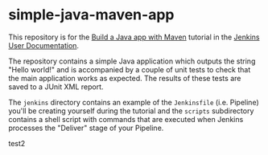 # simple-java-maven-app

This repository is for the
[Build a Java app with Maven](https://jenkins.io/doc/tutorials/build-a-java-app-with-maven/)
tutorial in the [Jenkins User Documentation](https://jenkins.io/doc/).

The repository contains a simple Java application which outputs the string
"Hello world!" and is accompanied by a couple of unit tests to check that the
main application works as expected. The results of these tests are saved to a
JUnit XML report.

The `jenkins` directory contains an example of the `Jenkinsfile` (i.e. Pipeline)
you'll be creating yourself during the tutorial and the `scripts` subdirectory
contains a shell script with commands that are executed when Jenkins processes
the "Deliver" stage of your Pipeline.


test2
